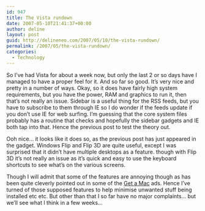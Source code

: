 ```yaml
---
id: 947
title: The Vista rundown
date: 2007-05-10T21:41:37+00:00
author: deline
layout: post
guid: http://delineneo.com/2007/05/10/the-vista-rundown/
permalink: /2007/05/the-vista-rundown/
categories:
  - Technology
---
```

So I&#8217;ve had Vista for about a week now, but only the last 2 or so days have I managed to have a proper feel for it. And so far so good. It&#8217;s very nice and pretty in a number of ways. Okay, so it does have fairly high system requirements, but you have the power, RAM and graphics to run it, then that&#8217;s not really an issue. Sidebar is a useful thing for the RSS feeds, but you have to subscribe to them through IE so I do wonder if the feeds update if you don&#8217;t use IE for web surfing. I&#8217;m guessing that the core system files probably has a routine that checks and hopefully the sidebar gadgets and IE both tap into that. Hence the previous post to test the theory out.

Ooh nice&#8230; it looks like it does so, as the previous post has just appeared in the gadget. Windows Flip and Flip 3D are quite useful, except I was surprised that it didn&#8217;t have multiple desktops as a feature. though with Flip 3D it&#8217;s not really an issue as it&#8217;s quick and easy to use the keyboard shortcuts to see what&#8217;s on the various screens.

Though I will admit that some of the features are annoying though as has been quite cleverly pointed out in some of the <a target="_blank" href="http://www.apple.com/getamac/ads/">Get a Mac</a> ads. Hence I&#8217;ve turned of those supposed features to help minimise unwanted stuff being installed etc etc. But other than that I so far have no major complaints&#8230; but we&#8217;ll see what I think in a few weeks&#8230;